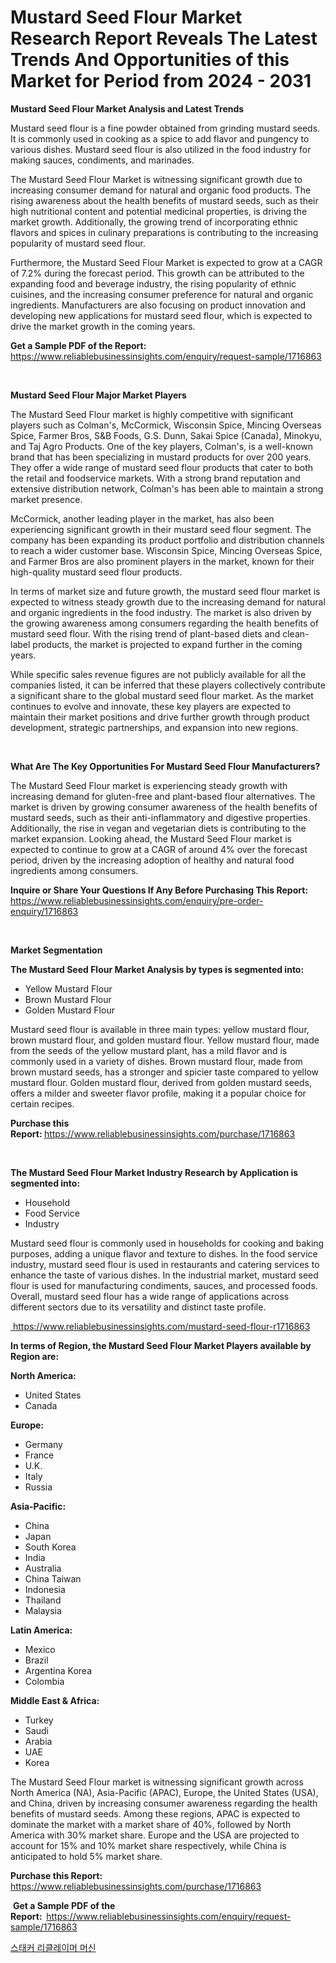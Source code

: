 <p><h1>Mustard Seed Flour Market Research Report Reveals The Latest Trends And Opportunities of this Market for Period from 2024 - 2031</h1></p><p><strong>Mustard Seed Flour Market Analysis and Latest Trends</strong></p>
<p><p>Mustard seed flour is a fine powder obtained from grinding mustard seeds. It is commonly used in cooking as a spice to add flavor and pungency to various dishes. Mustard seed flour is also utilized in the food industry for making sauces, condiments, and marinades.</p><p>The Mustard Seed Flour Market is witnessing significant growth due to increasing consumer demand for natural and organic food products. The rising awareness about the health benefits of mustard seeds, such as their high nutritional content and potential medicinal properties, is driving the market growth. Additionally, the growing trend of incorporating ethnic flavors and spices in culinary preparations is contributing to the increasing popularity of mustard seed flour.</p><p>Furthermore, the Mustard Seed Flour Market is expected to grow at a CAGR of 7.2% during the forecast period. This growth can be attributed to the expanding food and beverage industry, the rising popularity of ethnic cuisines, and the increasing consumer preference for natural and organic ingredients. Manufacturers are also focusing on product innovation and developing new applications for mustard seed flour, which is expected to drive the market growth in the coming years.</p></p>
<p><strong>Get a Sample PDF of the Report:&nbsp;</strong> <a href="https://www.reliablebusinessinsights.com/enquiry/request-sample/1716863">https://www.reliablebusinessinsights.com/enquiry/request-sample/1716863</a></p>
<p>&nbsp;</p>
<p><strong>Mustard Seed Flour Major Market Players</strong></p>
<p><p>The Mustard Seed Flour market is highly competitive with significant players such as Colman's, McCormick, Wisconsin Spice, Mincing Overseas Spice, Farmer Bros, S&B Foods, G.S. Dunn, Sakai Spice (Canada), Minokyu, and Taj Agro Products. One of the key players, Colman's, is a well-known brand that has been specializing in mustard products for over 200 years. They offer a wide range of mustard seed flour products that cater to both the retail and foodservice markets. With a strong brand reputation and extensive distribution network, Colman's has been able to maintain a strong market presence.</p><p>McCormick, another leading player in the market, has also been experiencing significant growth in their mustard seed flour segment. The company has been expanding its product portfolio and distribution channels to reach a wider customer base. Wisconsin Spice, Mincing Overseas Spice, and Farmer Bros are also prominent players in the market, known for their high-quality mustard seed flour products.</p><p>In terms of market size and future growth, the mustard seed flour market is expected to witness steady growth due to the increasing demand for natural and organic ingredients in the food industry. The market is also driven by the growing awareness among consumers regarding the health benefits of mustard seed flour. With the rising trend of plant-based diets and clean-label products, the market is projected to expand further in the coming years.</p><p>While specific sales revenue figures are not publicly available for all the companies listed, it can be inferred that these players collectively contribute a significant share to the global mustard seed flour market. As the market continues to evolve and innovate, these key players are expected to maintain their market positions and drive further growth through product development, strategic partnerships, and expansion into new regions.</p></p>
<p>&nbsp;</p>
<p><strong>What Are The Key Opportunities For Mustard Seed Flour Manufacturers?</strong></p>
<p><p>The Mustard Seed Flour market is experiencing steady growth with increasing demand for gluten-free and plant-based flour alternatives. The market is driven by growing consumer awareness of the health benefits of mustard seeds, such as their anti-inflammatory and digestive properties. Additionally, the rise in vegan and vegetarian diets is contributing to the market expansion. Looking ahead, the Mustard Seed Flour market is expected to continue to grow at a CAGR of around 4% over the forecast period, driven by the increasing adoption of healthy and natural food ingredients among consumers.</p></p>
<p><strong>Inquire or Share Your Questions If Any Before Purchasing This Report:</strong> <a href="https://www.reliablebusinessinsights.com/enquiry/pre-order-enquiry/1716863">https://www.reliablebusinessinsights.com/enquiry/pre-order-enquiry/1716863</a></p>
<p>&nbsp;</p>
<p><strong>Market Segmentation</strong></p>
<p><strong>The Mustard Seed Flour Market Analysis by types is segmented into:</strong></p>
<p><ul><li>Yellow Mustard Flour</li><li>Brown Mustard Flour</li><li>Golden Mustard Flour</li></ul></p>
<p><p>Mustard seed flour is available in three main types: yellow mustard flour, brown mustard flour, and golden mustard flour. Yellow mustard flour, made from the seeds of the yellow mustard plant, has a mild flavor and is commonly used in a variety of dishes. Brown mustard flour, made from brown mustard seeds, has a stronger and spicier taste compared to yellow mustard flour. Golden mustard flour, derived from golden mustard seeds, offers a milder and sweeter flavor profile, making it a popular choice for certain recipes.</p></p>
<p><strong>Purchase this Report:&nbsp;</strong><a href="https://www.reliablebusinessinsights.com/purchase/1716863">https://www.reliablebusinessinsights.com/purchase/1716863</a></p>
<p>&nbsp;</p>
<p><strong>The Mustard Seed Flour Market Industry Research by Application is segmented into:</strong></p>
<p><ul><li>Household</li><li>Food Service</li><li>Industry</li></ul></p>
<p><p>Mustard seed flour is commonly used in households for cooking and baking purposes, adding a unique flavor and texture to dishes. In the food service industry, mustard seed flour is used in restaurants and catering services to enhance the taste of various dishes. In the industrial market, mustard seed flour is used for manufacturing condiments, sauces, and processed foods. Overall, mustard seed flour has a wide range of applications across different sectors due to its versatility and distinct taste profile.</p></p>
<p><a href="https://www.reliablebusinessinsights.com/mustard-seed-flour-r1716863">&nbsp;https://www.reliablebusinessinsights.com/mustard-seed-flour-r1716863</a></p>
<p><strong>In terms of Region, the Mustard Seed Flour Market Players available by Region are:</strong></p>
<p>
    <p> <strong> North America: </strong>
        <ul>
            <li>United States</li>
            <li>Canada</li>
        </ul>
        </p> 
    <p> <strong> Europe: </strong>
        <ul>
            <li>Germany</li>
            <li>France</li>
            <li>U.K.</li>
            <li>Italy</li>
            <li>Russia</li>
        </ul>
        </p> 
    <p> <strong> Asia-Pacific: </strong>
        <ul>
            <li>China</li>
            <li>Japan</li>
            <li>South Korea</li>
            <li>India</li>
            <li>Australia</li>
            <li>China Taiwan</li>
            <li>Indonesia</li>
            <li>Thailand</li>
            <li>Malaysia</li>
        </ul>
        </p> 
    <p> <strong> Latin America: </strong>
        <ul>
            <li>Mexico</li>
            <li>Brazil</li>
            <li>Argentina Korea</li>
            <li>Colombia</li>
        </ul>
        </p> 
    <p> <strong> Middle East & Africa: </strong>
        <ul>
            <li>Turkey</li>
            <li>Saudi</li>
            <li>Arabia</li>
            <li>UAE</li>
            <li>Korea</li>
        </ul>
    </p>
    </p>
<p><p>The Mustard Seed Flour market is witnessing significant growth across North America (NA), Asia-Pacific (APAC), Europe, the United States (USA), and China, driven by increasing consumer awareness regarding the health benefits of mustard seeds. Among these regions, APAC is expected to dominate the market with a market share of 40%, followed by North America with 30% market share. Europe and the USA are projected to account for 15% and 10% market share respectively, while China is anticipated to hold 5% market share.</p></p>
<p><strong>Purchase this Report: </strong><a href="https://www.reliablebusinessinsights.com/purchase/1716863">https://www.reliablebusinessinsights.com/purchase/1716863</a></p>
<p>&nbsp;<strong>Get a Sample PDF of the Report:&nbsp;&nbsp;</strong><a href="https://www.reliablebusinessinsights.com/enquiry/request-sample/1716863">https://www.reliablebusinessinsights.com/enquiry/request-sample/1716863</a></p>
<p><strong></strong></p>
<p><p><a href="https://github.com/idcefvhkdut6/Market-Research-Report-List-2/blob/main/6245887160051.md">스태커 리클레이머 머신</a></p></p>